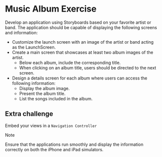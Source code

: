 # Music Album Exercise
Develop an application using Storyboards based on your favorite artist or band. The application should be capable of displaying the following screens and information:

- Customize the launch screen with an image of the artist or band acting as the LaunchScreen.
- Create a main screen that showcases at least two album images of the artist.
    - Below each album, include the corresponding title.
    - When clicking on an album title, users should be directed to the next screen.
- Design a details screen for each album where users can access the following information:
    - Display the album image.
    - Present the album title.
    - List the songs included in the album.
    
## Extra challenge
Embed your views in a `Navigation Controller`


> [!NOTE]
> Ensure that the applications run smoothly and display the information correctly on both the iPhone and iPad simulators.

